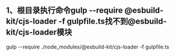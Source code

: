 ## 1、根目录执行命令gulp --require @esbuild-kit/cjs-loader -f gulpfile.ts找不到@esbuild-kit/cjs-loader模块

gulp --require ./node_modules/@esbuild-kit/cjs-loader -f gulpfile.ts
